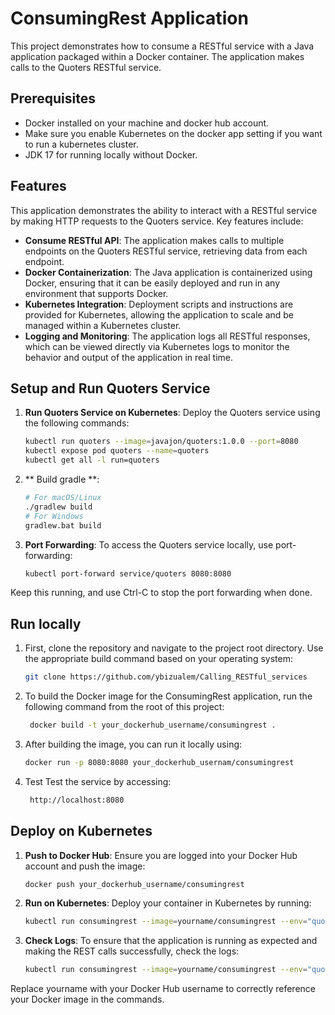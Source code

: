 # ConsumingRest Application

This project demonstrates how to consume a RESTful service with a Java application packaged within a Docker container. The application makes calls to the Quoters RESTful service.

## Prerequisites

- Docker installed on your machine and docker hub account.
- Make sure you enable Kubernetes on the docker app setting if you want to run a kubernetes 
  cluster.
- JDK 17 for running locally without Docker.
  
## Features

This application demonstrates the ability to interact with a RESTful service by making HTTP requests to the Quoters service. Key features include:

- **Consume RESTful API**: The application makes calls to multiple endpoints on the Quoters RESTful service, retrieving data from each endpoint.
- **Docker Containerization**: The Java application is containerized using Docker, ensuring that it can be easily deployed and run in any environment that supports Docker.
- **Kubernetes Integration**: Deployment scripts and instructions are provided for Kubernetes, allowing the application to scale and be managed within a Kubernetes cluster.
- **Logging and Monitoring**: The application logs all RESTful responses, which can be viewed directly via Kubernetes logs to monitor the behavior and output of the application in real time.


## Setup and Run Quoters Service

1. **Run Quoters Service on Kubernetes**:
   Deploy the Quoters service using the following commands:

    ```bash
    kubectl run quoters --image=javajon/quoters:1.0.0 --port=8080
    kubectl expose pod quoters --name=quoters
    kubectl get all -l run=quoters
    ```

2. ** Build gradle **:
     ```bash
    # For macOS/Linux
    ./gradlew build
    # For Windows
    gradlew.bat build
    ```
4.  **Port Forwarding**:
   To access the Quoters service locally, use port-forwarding:

    ```bash
    kubectl port-forward service/quoters 8080:8080
    ```

   Keep this running, and use Ctrl-C to stop the port forwarding when done.

## Run locally 

1. First, clone the repository and navigate to the project root directory. Use the appropriate build command based on your operating system:
   ```bash
   git clone https://github.com/ybizualem/Calling_RESTful_services
   ```
2. To build the Docker image for the ConsumingRest application, run the following command from the root of this project:

   ```bash
    docker build -t your_dockerhub_username/consumingrest .
    ```
2. After building the image, you can run it locally using:
    ```bash
    docker run -p 8080:8080 your_dockerhub_usernam/consumingrest
    ```
3. Test
Test the service by accessing:
    ```bash
     http://localhost:8080
      ```

## Deploy on Kubernetes

1. **Push to Docker Hub**:
   Ensure you are logged into your Docker Hub account and push the image:
   ```bash
   docker push your_dockerhub_username/consumingrest
     ```
2. **Run on Kubernetes**:
   Deploy your container in Kubernetes by running:
   ```bash
   kubectl run consumingrest --image=yourname/consumingrest --env="quoters_base_url=http://quoters:8080"
     ``` 
3. **Check Logs**:
   To ensure that the application is running as expected and making the REST calls successfully, check the logs:
   ```bash
   kubectl run consumingrest --image=yourname/consumingrest --env="quoters_base_url=http://quoters:8080"
     ``` 
Replace yourname with your Docker Hub username to correctly reference your Docker image in the commands.
